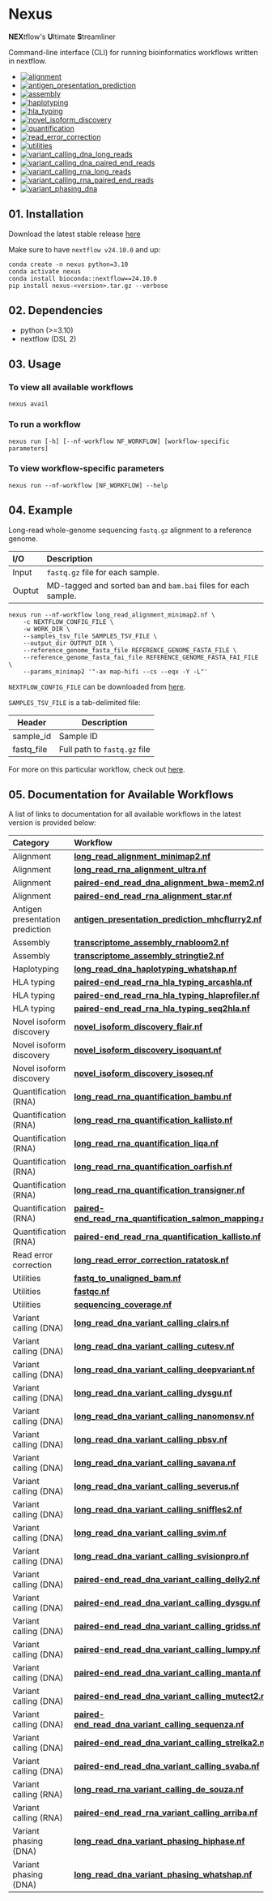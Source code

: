 # Nexus

**NEX**tflow's **U**ltimate **S**treamliner

Command-line interface (CLI) for running bioinformatics workflows written in nextflow.

* [![alignment](https://github.com/pirl-unc/nexus/actions/workflows/alignment.yml/badge.svg)](https://github.com/pirl-unc/nexus/actions/workflows/alignment.yml)
* [![antigen_presentation_prediction](https://github.com/pirl-unc/nexus/actions/workflows/antigen_presentation_prediction.yml/badge.svg)](https://github.com/pirl-unc/nexus/actions/workflows/antigen_presentation_prediction.yml)
* [![assembly](https://github.com/pirl-unc/nexus/actions/workflows/assembly.yml/badge.svg)](https://github.com/pirl-unc/nexus/actions/workflows/assembly.yml)
* [![haplotyping](https://github.com/pirl-unc/nexus/actions/workflows/haplotyping.yml/badge.svg)](https://github.com/pirl-unc/nexus/actions/workflows/haplotyping.yml)
* [![hla_typing](https://github.com/pirl-unc/nexus/actions/workflows/hla_typing.yml/badge.svg)](https://github.com/pirl-unc/nexus/actions/workflows/hla_typing.yml)
* [![novel_isoform_discovery](https://github.com/pirl-unc/nexus/actions/workflows/novel_isoform_discovery.yml/badge.svg)](https://github.com/pirl-unc/nexus/actions/workflows/novel_isoform_discovery.yml)
* [![quantification](https://github.com/pirl-unc/nexus/actions/workflows/quantification.yml/badge.svg)](https://github.com/pirl-unc/nexus/actions/workflows/quantification.yml)
* [![read_error_correction](https://github.com/pirl-unc/nexus/actions/workflows/read_error_correction.yml/badge.svg)](https://github.com/pirl-unc/nexus/actions/workflows/read_error_correction.yml)
* [![utilities](https://github.com/pirl-unc/nexus/actions/workflows/utilities.yml/badge.svg)](https://github.com/pirl-unc/nexus/actions/workflows/utilities.yml)
* [![variant_calling_dna_long_reads](https://github.com/pirl-unc/nexus/actions/workflows/variant_calling_dna_long_reads.yml/badge.svg)](https://github.com/pirl-unc/nexus/actions/workflows/variant_calling_dna_long_reads.yml)
* [![variant_calling_dna_paired_end_reads](https://github.com/pirl-unc/nexus/actions/workflows/variant_calling_dna_paired_end_reads.yml/badge.svg)](https://github.com/pirl-unc/nexus/actions/workflows/variant_calling_dna_paired_end_reads.yml)
* [![variant_calling_rna_long_reads](https://github.com/pirl-unc/nexus/actions/workflows/variant_calling_rna_long_reads.yml/badge.svg)](https://github.com/pirl-unc/nexus/actions/workflows/variant_calling_rna_long_reads.yml)
* [![variant_calling_rna_paired_end_reads](https://github.com/pirl-unc/nexus/actions/workflows/variant_calling_rna_paired_end_reads.yml/badge.svg)](https://github.com/pirl-unc/nexus/actions/workflows/variant_calling_rna_paired_end_reads.yml)
* [![variant_phasing_dna](https://github.com/pirl-unc/nexus/actions/workflows/variant_phasing_dna.yml/badge.svg)](https://github.com/pirl-unc/nexus/actions/workflows/variant_phasing_dna.yml)

## 01. Installation

Download the latest stable release [here](https://github.com/pirl-unc/nexus/releases)

Make sure to have `nextflow v24.10.0` and up:
```
conda create -n nexus python=3.10
conda activate nexus
conda install bioconda::nextflow==24.10.0
pip install nexus-<version>.tar.gz --verbose
```

## 02. Dependencies

* python (>=3.10)
* nextflow (DSL 2)

## 03. Usage

### To view all available workflows
```
nexus avail
```

### To run a workflow
```
nexus run [-h] [--nf-workflow NF_WORKFLOW] [workflow-specific parameters]
```

### To view workflow-specific parameters
```
nexus run --nf-workflow [NF_WORKFLOW] --help
```

## 04. Example

Long-read whole-genome sequencing `fastq.gz` alignment to a reference genome.

| I/O    | Description                                                                  |
|:-------|:-----------------------------------------------------------------------------|
| Input  | `fastq.gz` file for each sample.<br/>                                        | 
| Ouptut | MD-tagged and sorted `bam` and `bam.bai` files for each sample. |

```
nexus run --nf-workflow long_read_alignment_minimap2.nf \
    -c NEXTFLOW_CONFIG_FILE \
    -w WORK_DIR \
    --samples_tsv_file SAMPLES_TSV_FILE \
    --output_dir OUTPUT_DIR \
    --reference_genome_fasta_file REFERENCE_GENOME_FASTA_FILE \
    --reference_genome_fasta_fai_file REFERENCE_GENOME_FASTA_FAI_FILE \
    --params_minimap2 '"-ax map-hifi --cs --eqx -Y -L"'
```

`NEXTFLOW_CONFIG_FILE` can be downloaded from [here](/nextflow/).

`SAMPLES_TSV_FILE` is a tab-delimited file:

| Header     | Description                  |
| ---------- |------------------------------|
| sample_id  | Sample ID                    |
| fastq_file | Full path to `fastq.gz` file |

For more on this particular workflow, check out [here](/src/nexuslib/pipelines/alignment/long_read_alignment_minimap2/).

## 05. Documentation for Available Workflows

A list of links to documentation for all available workflows in the latest version is provided below:

| Category                        | Workflow                                                                                                                                                 |
|:--------------------------------|:---------------------------------------------------------------------------------------------------------------------------------------------------------|
| Alignment                       | [**long_read_alignment_minimap2.nf**](/src/nexuslib/pipelines/alignment/long_read_alignment_minimap2/)                                                   |
| Alignment                       | [**long_read_rna_alignment_ultra.nf**](/src/nexuslib/pipelines/alignment/long_read_rna_alignment_ultra)                                                  |
| Alignment                       | [**paired-end_read_dna_alignment_bwa-mem2.nf**](/src/nexuslib/pipelines/alignment/paired-end_read_dna_alignment_bwa-mem2/)                               |
| Alignment                       | [**paired-end_read_rna_alignment_star.nf**](/src/nexuslib/pipelines/alignment/paired-end_read_rna_alignment_star/)                                       |
| Antigen presentation prediction | [**antigen_presentation_prediction_mhcflurry2.nf**](/src/nexuslib/pipelines/antigen_presentation_prediction/antigen_presentation_prediction_mhcflurry2/) |
| Assembly                        | [**transcriptome_assembly_rnabloom2.nf**](/src/nexuslib/pipelines/assembly/transcriptome_assembly_rnabloom2/)                                            | 
| Assembly                        | [**transcriptome_assembly_stringtie2.nf**](/src/nexuslib/pipelines/assembly/transcriptome_assembly_stringtie2/)                                          |
| Haplotyping                     | [**long_read_dna_haplotyping_whatshap.nf**](/src/nexuslib/pipelines/haplotyping/long_read_dna_haplotyping_whatshap/)                                     | 
| HLA typing                      | [**paired-end_read_rna_hla_typing_arcashla.nf**](/src/nexuslib/pipelines/hla_typing/paired-end_read_rna_hla_typing_arcashla/)                            |
| HLA typing                      | [**paired-end_read_rna_hla_typing_hlaprofiler.nf**](/src/nexuslib/pipelines/hla_typing/paired-end_read_rna_hla_typing_hlaprofiler/)                      |
| HLA typing                      | [**paired-end_read_rna_hla_typing_seq2hla.nf**](/src/nexuslib/pipelines/hla_typing/paired-end_read_rna_hla_typing_seq2hla/)                              |
| Novel isoform discovery         | [**novel_isoform_discovery_flair.nf**](/src/nexuslib/pipelines/novel_isoform_discovery/novel_isoform_discovery_flair/)                                   |
| Novel isoform discovery         | [**novel_isoform_discovery_isoquant.nf**](/src/nexuslib/pipelines/novel_isoform_discovery/novel_isoform_discovery_isoquant/)                             |
| Novel isoform discovery         | [**novel_isoform_discovery_isoseq.nf**](/src/nexuslib/pipelines/novel_isoform_discovery/novel_isoform_discovery_isoseq/)                                 |
| Quantification (RNA)            | [**long_read_rna_quantification_bambu.nf**](/src/nexuslib/pipelines/quantification/long_read_rna_quantification_bambu/)                                  |
| Quantification (RNA)            | [**long_read_rna_quantification_kallisto.nf**](/src/nexuslib/pipelines/quantification/long_read_rna_quantification_kallisto/)                            |
| Quantification (RNA)            | [**long_read_rna_quantification_liqa.nf**](/src/nexuslib/pipelines/quantification/long_read_rna_quantification_liqa/)                                    |
| Quantification (RNA)            | [**long_read_rna_quantification_oarfish.nf**](/src/nexuslib/pipelines/quantification/long_read_rna_quantification_oarfish/)                              |
| Quantification (RNA)            | [**long_read_rna_quantification_transigner.nf**](/src/nexuslib/pipelines/quantification/long_read_rna_quantification_transigner/)                        |
| Quantification (RNA)            | [**paired-end_read_rna_quantification_salmon_mapping.nf**](/src/nexuslib/pipelines/quantification/paired-end_read_rna_quantification_salmon_mapping/)    |
| Quantification (RNA)            | [**paired-end_read_rna_quantification_kallisto.nf**](/src/nexuslib/pipelines/quantification/paired-end_read_rna_quantification_kallisto/)                |
| Read error correction           | [**long_read_error_correction_ratatosk.nf**](/src/nexuslib/pipelines/read_error_correction/long_read_error_correction_ratatosk/)                         |
| Utilities                       | [**fastq_to_unaligned_bam.nf**](/src/nexuslib/pipelines/utilities/fastq_to_unaligned_bam/)                                                               |
| Utilities                       | [**fastqc.nf**](/src/nexuslib/pipelines/utilities/fastqc/)                                                                                               |
| Utilities                       | [**sequencing_coverage.nf**](/src/nexuslib/pipelines/utilities/sequencing_coverage/)                                                                     |
| Variant calling (DNA)           | [**long_read_dna_variant_calling_clairs.nf**](/src/nexuslib/pipelines/variant_calling/long_read_dna_variant_calling_clairs/)                             |
| Variant calling (DNA)           | [**long_read_dna_variant_calling_cutesv.nf**](/src/nexuslib/pipelines/variant_calling/long_read_dna_variant_calling_cutesv/)                             |
| Variant calling (DNA)           | [**long_read_dna_variant_calling_deepvariant.nf**](/src/nexuslib/pipelines/variant_calling/long_read_dna_variant_calling_deepvariant/)                   |
| Variant calling (DNA)           | [**long_read_dna_variant_calling_dysgu.nf**](/src/nexuslib/pipelines/variant_calling/long_read_dna_variant_calling_dysgu/)                               |
| Variant calling (DNA)           | [**long_read_dna_variant_calling_nanomonsv.nf**](/src/nexuslib/pipelines/variant_calling/long_read_dna_variant_calling_nanomonsv/)                       |
| Variant calling (DNA)           | [**long_read_dna_variant_calling_pbsv.nf**](/src/nexuslib/pipelines/variant_calling/long_read_dna_variant_calling_pbsv/)                                 |
| Variant calling (DNA)           | [**long_read_dna_variant_calling_savana.nf**](/src/nexuslib/pipelines/variant_calling/long_read_dna_variant_calling_savana/)                             |
| Variant calling (DNA)           | [**long_read_dna_variant_calling_severus.nf**](/src/nexuslib/pipelines/variant_calling/long_read_dna_variant_calling_severus/)                           |
| Variant calling (DNA)           | [**long_read_dna_variant_calling_sniffles2.nf**](/src/nexuslib/pipelines/variant_calling/long_read_dna_variant_calling_sniffles2/)                       |
| Variant calling (DNA)           | [**long_read_dna_variant_calling_svim.nf**](/src/nexuslib/pipelines/variant_calling/long_read_dna_variant_calling_svim/)                                 |
| Variant calling (DNA)           | [**long_read_dna_variant_calling_svisionpro.nf**](/src/nexuslib/pipelines/variant_calling/long_read_dna_variant_calling_svisionpro/)                     |
| Variant calling (DNA)           | [**paired-end_read_dna_variant_calling_delly2.nf**](/src/nexuslib/pipelines/variant_calling/paired-end_read_dna_variant_calling_delly2/)                 |
| Variant calling (DNA)           | [**paired-end_read_dna_variant_calling_dysgu.nf**](/src/nexuslib/pipelines/variant_calling/paired-end_read_dna_variant_calling_dysgu/)                   |
| Variant calling (DNA)           | [**paired-end_read_dna_variant_calling_gridss.nf**](/src/nexuslib/pipelines/variant_calling/paired-end_read_dna_variant_calling_gridss/)                 |
| Variant calling (DNA)           | [**paired-end_read_dna_variant_calling_lumpy.nf**](/src/nexuslib/pipelines/variant_calling/paired-end_read_dna_variant_calling_lumpy/)                   |
| Variant calling (DNA)           | [**paired-end_read_dna_variant_calling_manta.nf**](/src/nexuslib/pipelines/variant_calling/paired-end_read_dna_variant_calling_manta/)                   |
| Variant calling (DNA)           | [**paired-end_read_dna_variant_calling_mutect2.nf**](/src/nexuslib/pipelines/variant_calling/paired-end_read_dna_variant_calling_mutect2/)               |
| Variant calling (DNA)           | [**paired-end_read_dna_variant_calling_sequenza.nf**](/src/nexuslib/pipelines/variant_calling/paired-end_read_dna_variant_calling_sequenza/)             |
| Variant calling (DNA)           | [**paired-end_read_dna_variant_calling_strelka2.nf**](/src/nexuslib/pipelines/variant_calling/paired-end_read_dna_variant_calling_strelka2/)             |
| Variant calling (DNA)           | [**paired-end_read_dna_variant_calling_svaba.nf**](/src/nexuslib/pipelines/variant_calling/paired-end_read_dna_variant_calling_svaba/)                   |
| Variant calling (RNA)           | [**long_read_rna_variant_calling_de_souza.nf**](/src/nexuslib/pipelines/variant_calling/long_read_rna_variant_calling_de_souza/)                         |
| Variant calling (RNA)           | [**paired-end_read_rna_variant_calling_arriba.nf**](/src/nexuslib/pipelines/variant_calling/paired-end_read_rna_variant_calling_arriba/)                 |
| Variant phasing (DNA)           | [**long_read_dna_variant_phasing_hiphase.nf**](/src/nexuslib/pipelines/variant_phasing/long_read_dna_variant_phasing_hiphase/)                           |
| Variant phasing (DNA)           | [**long_read_dna_variant_phasing_whatshap.nf**](/src/nexuslib/pipelines/variant_phasing/long_read_dna_variant_phasing_whatshap/)                         |

